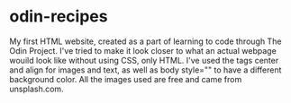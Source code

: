 # odin-recipes
My first HTML website, created as a part of learning to code through The Odin Project. I've tried to make it look closer to what an actual webpage wouild look like without using CSS, only HTML. I've used the tags center and align for images and text, as well as body style="" to have a different background color. All the images used are free and came from unsplash.com.